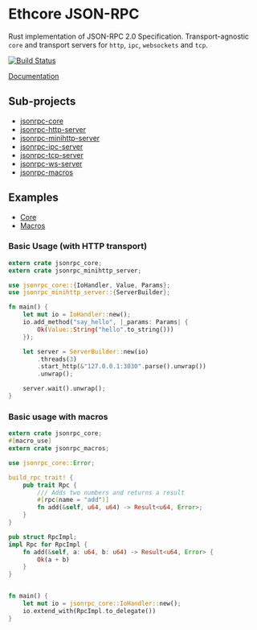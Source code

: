 # Ethcore JSON-RPC

Rust implementation of JSON-RPC 2.0 Specification.
Transport-agnostic `core` and transport servers for `http`, `ipc`, `websockets` and `tcp`.

[![Build Status][travis-image]][travis-url]

[travis-image]: https://travis-ci.org/ethcore/jsonrpc.svg?branch=master
[travis-url]: https://travis-ci.org/ethcore/jsonrpc

[Documentation](http://ethcore.github.io/jsonrpc/jsonrpc/index.html)

## Sub-projects
- [jsonrpc-core](./core)
- [jsonrpc-http-server](./http)
- [jsonrpc-minihttp-server](./http)
- [jsonrpc-ipc-server](./ipc)
- [jsonrpc-tcp-server](./tcp)
- [jsonrpc-ws-server](./ws)
- [jsonrpc-macros](./macros)

## Examples

- [Core](./core/examples)
- [Macros](./macros/examples)

### Basic Usage (with HTTP transport)

```rust
extern crate jsonrpc_core;
extern crate jsonrpc_minihttp_server;

use jsonrpc_core::{IoHandler, Value, Params};
use jsonrpc_minihttp_server::{ServerBuilder};

fn main() {
	let mut io = IoHandler::new();
	io.add_method("say_hello", |_params: Params| {
		Ok(Value::String("hello".to_string()))
	});

	let server = ServerBuilder::new(io)
		.threads(3)
		.start_http(&"127.0.0.1:3030".parse().unwrap())
		.unwrap();

	server.wait().unwrap();
}
```

### Basic usage with macros

```rust
extern crate jsonrpc_core;
#[macro_use]
extern crate jsonrpc_macros;

use jsonrpc_core::Error;

build_rpc_trait! {
	pub trait Rpc {
		/// Adds two numbers and returns a result
		#[rpc(name = "add")]
		fn add(&self, u64, u64) -> Result<u64, Error>;
	}
}

pub struct RpcImpl;
impl Rpc for RpcImpl {
	fn add(&self, a: u64, b: u64) -> Result<u64, Error> {
		Ok(a + b)
	}
}


fn main() {
	let mut io = jsonrpc_core::IoHandler::new();
	io.extend_with(RpcImpl.to_delegate())
}

